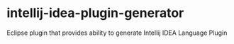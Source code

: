 intellij-idea-plugin-generator
=================

Eclipse plugin that provides ability to generate Intellij IDEA Language Plugin